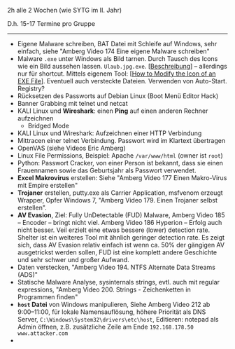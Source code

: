 

2h alle 2 Wochen (wie SYTG im II. Jahr)

D.h. 15-17 Termine pro Gruppe



---

- Eigene Malware schreiben, BAT Datei mit Schleife auf Windows, sehr einfach, siehe "Amberg Video 174 Eine eigene Malware schreiben"
- Malware `.exe` unter Windows als Bild tarnen. Durch Tausch des Icons wie ein Bild aussehen lassen. `Ulaub.jpg.exe`. [[Beschreibung](https://www.makeuseof.com/tag/customize-icon-windows/)] – allerdings nur für shortcut. Mittels eigenem Tool: [[How to Modify the Icon of an EXE File](https://www.howtogeek.com/75983/stupid-geek-tricks-how-to-modify-the-icon-of-an-.exe-file/)]. Eventuell auch versteckte Dateien. Verwenden von Auto-Start. Registry?
- Rücksetzen des Passworts auf Debian Linux (Boot Menü Editor Hack)
- Banner Grabbing mit telnet und netcat
- KALI Linux und **Wireshark**: einen **Ping** auf einen anderen Rechner aufzeichnen
  - Bridged Mode
- KALI Linux und Wireshark: Aufzeichnen einer HTTP Verbindung
- Mittracen einer telnet Verbindung. Passwort wird im Klartext übertragen
- OpenVAS (siehe Videos Eric Amberg)
- Linux File Permissions, Beispiel: Apache `/var/www/html` (owner ist `root`)
- Python: Passwort Cracker, von einer Person ist bekannt, dass sie einen Frauennamen sowie das Geburtsjahr als Passwort verwendet.
- **Excel Makrovirus** erstellen: Siehe "Amberg Video 177 Einen Makro-Virus mit Empire erstellen"
- **Trojaner** erstellen, putty.exe als Carrier Application, msfvenom erzeugt Wrapper, Opfer Windows 7, "Amberg Video 179. Einen Trojaner selbst erstellen".
- **AV Evasion**, Ziel: Fully UnDetectable (FUD) Malware, Amberg Video 185 – Encoder – bringt nicht viel. Amberg Video 186 Hyperion – Erfolg auch nicht besser. Veil erzielt eine etwas bessere (lower) detection rate. Shelter ist ein weiteres Tool mit ähnlich geringer detection rate. Es zeigt sich, dass AV Evasion relativ einfach ist wenn ca. 50% der gängigen AV ausgetrickst werden sollen, FUD ist eine komplett andere Geschichte und sehr schwer und großer Aufwand.
- Daten verstecken, "Amberg Video 194. NTFS Alternate Data Streams (ADS)"
- Statische Malware Analyse, sysinternals strings, evtl. auch mit regular expressions, "Amberg Video 200. Strings - Zeichenketten in Programmen finden"
- **`host` Datei** von Windows manipulieren, Siehe Amberg Video 212 ab 9:00–11:00, für lokale Namensauflösung, höhere Priorität als DNS Server, `C:\Windows\System32\drivers\etc\host`, Editieren: notepad als Admin öffnen, z.B. zusätzliche Zeile am Ende `192.168.178.50 www.attacker.com`
- 

